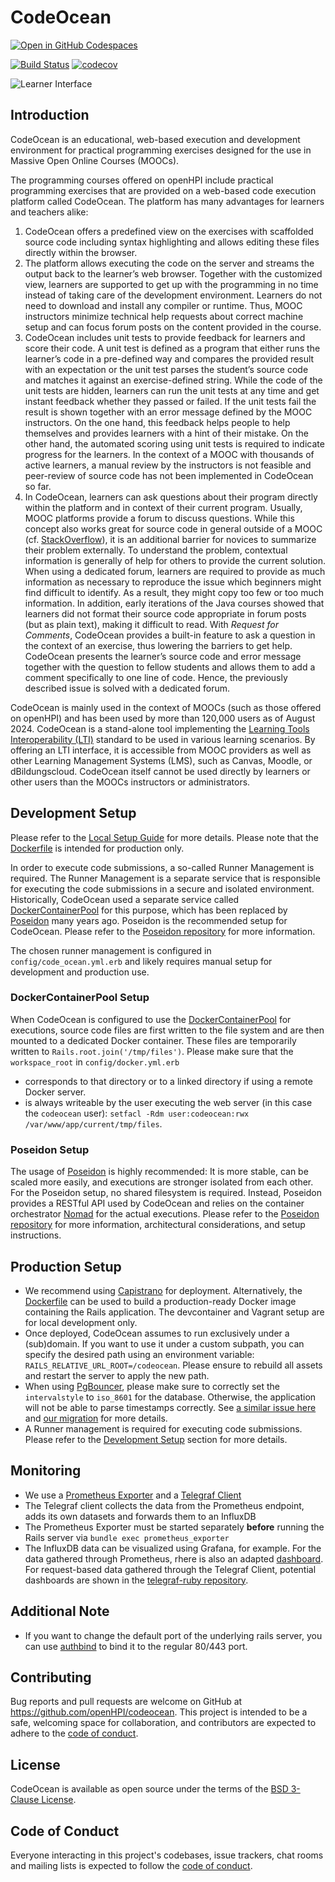 # CodeOcean

[![Open in GitHub Codespaces](https://github.com/codespaces/badge.svg)](https://codespaces.new/openHPI/codeocean)

[![Build Status](https://github.com/openHPI/codeocean/workflows/CI/badge.svg)](https://github.com/openHPI/codeocean/actions?query=workflow%3ACI)
[![codecov](https://codecov.io/gh/openHPI/codeocean/branch/master/graph/badge.svg?token=imei686C2r)](https://codecov.io/gh/openHPI/codeocean)

![Learner Interface](docs/implement.png)

## Introduction

CodeOcean is an educational, web-based execution and development environment for practical programming exercises designed for the use in Massive Open Online Courses (MOOCs).

The programming courses offered on openHPI include practical programming exercises that are provided on a web-based code execution platform called CodeOcean. The platform has many advantages for learners and teachers alike:

1. CodeOcean offers a predefined view on the exercises with scaffolded source code including syntax highlighting and allows editing these files directly within the browser.
2. The platform allows executing the code on the server and streams the output back to the learner’s web browser. Together with the customized view, learners are supported to get up with the programming in no time instead of taking care of the development environment. Learners do not need to download and install any compiler or runtime. Thus, MOOC instructors minimize technical help requests about correct machine setup and can focus forum posts on the content provided in the course.
3. CodeOcean includes unit tests to provide feedback for learners and score their code. A unit test is defined as a program that either runs the learner’s code in a pre-defined way and compares the provided result with an expectation or the unit test parses the student’s source code and matches it against an exercise-defined string. While the code of the unit tests are hidden, learners can run the unit tests at any time and get instant feedback whether they passed or failed. If the unit tests fail the result is shown together with an error message defined by the MOOC instructors. On the one hand, this feedback helps people to help themselves and provides learners with a hint of their mistake. On the other hand, the automated scoring using unit tests is required to indicate progress for the learners. In the context of a MOOC with thousands of active learners, a manual review by the instructors is not feasible and peer-review of source code has not been implemented in CodeOcean so far.
4. In CodeOcean, learners can ask questions about their program directly within the platform and in context of their current program. Usually, MOOC platforms provide a forum to discuss questions. While this concept also works great for source code in general outside of a MOOC (cf. [StackOverflow](https://stackoverflow.com)), it is an additional barrier for novices to summarize their problem externally. To understand the problem, contextual information is generally of help for others to provide the current solution. When using a dedicated forum, learners are required to provide as much information as necessary to reproduce the issue which beginners might find difficult to identify. As a result, they might copy too few or too much information. In addition, early iterations of the Java courses showed that learners did not format their source code appropriate in forum posts (but as plain text), making it difficult to read. With _Request for Comments_, CodeOcean provides a built-in feature to ask a question in the context of an exercise, thus lowering the barriers to get help. CodeOcean presents the learner’s source code and error message together with the question to fellow students and allows them to add a comment specifically to one line of code. Hence, the previously described issue is solved with a dedicated forum.

CodeOcean is mainly used in the context of MOOCs (such as those offered on openHPI) and has been used by more than 120,000 users as of August 2024. CodeOcean is a stand-alone tool implementing the [Learning Tools Interoperability (LTI)](https://www.imsglobal.org/activity/learning-tools-interoperability) standard to be used in various learning scenarios. By offering an LTI interface, it is accessible from MOOC providers as well as other Learning Management Systems (LMS), such as Canvas, Moodle, or dBildungscloud. CodeOcean itself cannot be used directly by learners or other users than the MOOCs instructors or administrators.

## Development Setup

Please refer to the [Local Setup Guide](docs/LOCAL_SETUP.md) for more details. Please note that the [Dockerfile](Dockerfile) is intended for production only.

In order to execute code submissions, a so-called Runner Management is required. The Runner Management is a separate service that is responsible for executing the code submissions in a secure and isolated environment. Historically, CodeOcean used a separate service called [DockerContainerPool](https://github.com/openHPI/dockercontainerpool) for this purpose, which has been replaced by [Poseidon](https://github.com/openHPI/poseidon) many years ago. Poseidon is the recommended setup for CodeOcean. Please refer to the [Poseidon repository](https://github.com/openHPI/poseidon) for more information.

The chosen runner management is configured in `config/code_ocean.yml.erb` and likely requires manual setup for development and production use.

### DockerContainerPool Setup
When CodeOcean is configured to use the [DockerContainerPool](https://github.com/openHPI/dockercontainerpool) for executions, source code files are first written to the file system and are then mounted to a dedicated Docker container. These files are temporarily written to `Rails.root.join('/tmp/files')`. Please make sure that the `workspace_root` in `config/docker.yml.erb`
- corresponds to that directory or to a linked directory if using a remote Docker server.
- is always writeable by the user executing the web server (in this case the `codeocean` user): `setfacl -Rdm user:codeocean:rwx /var/www/app/current/tmp/files`.

### Poseidon Setup
The usage of [Poseidon](https://github.com/openHPI/poseidon) is highly recommended: It is more stable, can be scaled more easily, and executions are stronger isolated from each other. For the Poseidon setup, no shared filesystem is required. Instead, Poseidon provides a RESTful API used by CodeOcean and relies on the container orchestrator [Nomad](https://nomadproject.io) for the actual executions. Please refer to the [Poseidon repository](https://github.com/openHPI/poseidon) for more information, architectural considerations, and setup instructions.

## Production Setup
- We recommend using [Capistrano](https://capistranorb.com/) for deployment. Alternatively, the [Dockerfile](Dockerfile) can be used to build a production-ready Docker image containing the Rails application. The devcontainer and Vagrant setup are for local development only.
- Once deployed, CodeOcean assumes to run exclusively under a (sub)domain. If you want to use it under a custom subpath, you can specify the desired path using an environment variable: `RAILS_RELATIVE_URL_ROOT=/codeocean`. Please ensure to rebuild all assets and restart the server to apply the new path.
- When using [PgBouncer](https://www.pgbouncer.org), please make sure to correctly set the `intervalstyle` to `iso_8601` for the database. Otherwise, the application will not be able to parse timestamps correctly. See [a similar issue here](https://gitlab.com/gitlab-org/gitlab/-/issues/349912) and [our migration](./db/migrate/20221206221333_set_database_interval_style.rb) for more details.
- A Runner management is required for executing code submissions. Please refer to the [Development Setup](#development-setup) section for more details.

## Monitoring
- We use a [Prometheus Exporter](https://github.com/discourse/prometheus_exporter) and a [Telegraf Client](https://github.com/jgraichen/telegraf-ruby)
- The Telegraf client collects the data from the Prometheus endpoint, adds its own datasets and forwards them to an InfluxDB
- The Prometheus Exporter must be started separately **before** running the Rails server via `bundle exec prometheus_exporter`
- The InfluxDB data can be visualized using Grafana, for example. For the data gathered through Prometheus, rhere is also an adapted [dashboard](docs/grafana/prometheus_exporter_grafana_dashboard.json). For request-based data gathered through the Telegraf Client, potential dashboards are shown in the [telegraf-ruby repository](https://github.com/jgraichen/telegraf-ruby/tree/e498bebdadc0c525e45ca18d1fbb1ab735e88c77/examples).

## Additional Note
- If you want to change the default port of the underlying rails server, you can use [authbind](https://www.mwells.org/coding/2016/authbind-port-80-443/) to bind it to the regular 80/443 port.

## Contributing

Bug reports and pull requests are welcome on GitHub at https://github.com/openHPI/codeocean. This project is intended to be a safe, welcoming space for collaboration, and contributors are expected to adhere to the [code of conduct](https://github.com/openHPI/codeocean/blob/master/CODE_OF_CONDUCT.md).

## License

CodeOcean is available as open source under the terms of the [BSD 3-Clause License](https://opensource.org/licenses/BSD-3-clause).

## Code of Conduct

Everyone interacting in this project's codebases, issue trackers, chat rooms and mailing lists is expected to follow the [code of conduct](https://github.com/openHPI/codeocean/blob/master/CODE_OF_CONDUCT.md).
